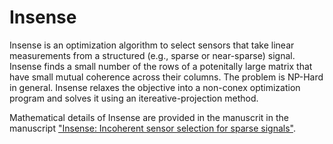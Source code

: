 # Insense

Insense is an optimization algorithm to select sensors that take linear measurements from a structured (e.g., sparse or near-sparse) signal. Insense finds a small number of the rows of a potenitally large matrix that have small mutual coherence across their columns. The problem is NP-Hard in general. Insense relaxes the objective into a non-conex optimization program and solves it using an itereative-projection method. 

Mathematical details of Insense are provided in the manuscrit in the manuscript ["Insense: Incoherent sensor selection for sparse signals"](<https://www.sciencedirect.com/science/article/pii/S016516841830121X>). 
